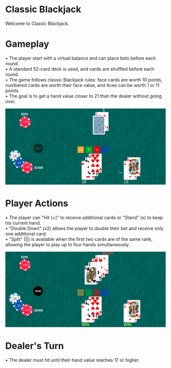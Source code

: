 # Classic Blackjack

Welcome to Classic Blackjack.

# Gameplay
• The player start with a virtual balance and can place bets before each round.  
• A standard 52-card deck is used, and cards are shuffled before each round.  
• The game follows classic Blackjack rules: face cards are worth 10 points, numbered cards are worth their face value, and Aces can be worth 1 or 11 points.  
• The goal is to get a hand value closer to 21 than the dealer without going over.  

![](images/showcase/1.png)

# Player Actions

• The player can "Hit (+)" to receive additional cards or "Stand" (x) to keep his current hand.  
• "Double Down" (x2) allows the player to double their bet and receive only one additional card.  
• "Split" (||) is available when the first two cards are of the same rank, allowing the player to play up to four hands simultaneously.  

![](images/showcase/2.png)

# Dealer's Turn

• The dealer must hit until their hand value reaches 17 or higher.  